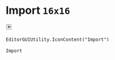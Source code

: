 # Import `16x16`
<img src="/img/Import.png" width=16 height=16>

``` CSharp
EditorGUIUtility.IconContent("Import")
```
```
Import
```
